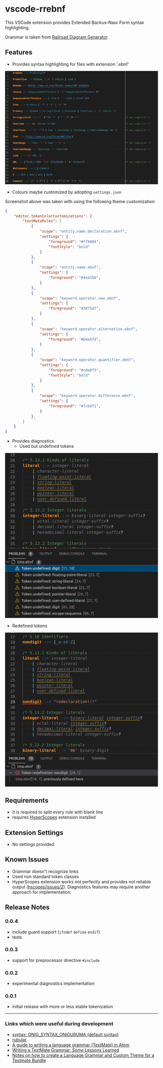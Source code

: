 # vscode-rrebnf

This VSCode extension provides Extended Backus–Naur Form syntax highlighting.

Grammar is taken from [Railroad Diagram Generator](https://www.bottlecaps.de/rr/ui)

## Features

- Provides syntax highlighting for files with extension '.ebnf'

![RR EBNF Grammar](images/screen.rrebnf.png)

- Colours maybe customized by adopting `settings.json`

Screenshot above was taken with using the following theme customization:
```json
{
    "editor.tokenColorCustomizations": {
        "textMateRules": [
            {
                "scope": "entity.name.declaration.ebnf",
                "settings": {
                    "foreground": "#ff9404",
                    "fontStyle": "bold"
                }
            },
            {
                "scope": "entity.name.ebnf",
                "settings": {
                    "foreground": "#4ea5b6",
                }
            },
            {
                "scope": "keyword.operator.new.ebnf",
                "settings": {
                    "foreground": "#3875d7",
                }
            },
            {
                "scope": "keyword.operator.alternative.ebnf",
                "settings": {
                    "foreground": "#b4e4fd",
                }
            },
            {
                "scope": "keyword.operator.quantifier.ebnf",
                "settings": {
                    "foreground": "#c0a0f3",
                    "fontStyle": "bold"
                }
            },
            {
                "scope": "keyword.operator.difference.ebnf",
                "settings": {
                    "foreground": "#7cbdf1",
                }
            },
        ]
    }
}
```

- Provides diagnostics
  - Used but undefined tokens

![undefined](images/diagnostisc.undefined.tokens.png)

  - Redefined tokens

![redefined](images/diagnostics.redefinition.png)

## Requirements

- It is required to split every rule with blank line
- requires [HyperScopes](https://marketplace.visualstudio.com/items?itemName=draivin.hscopes) extension installed

## Extension Settings

- No settings provided
## Known Issues

- Grammar doesn't recognize links
- Used non standard token classes
- HyperScopes extension works not perfectly and provides not reliable output ([hscopes/issues/2](https://github.com/draivin/hscopes/issues/2)). Diagnostics features may require another approach for implementation.

## Release Notes

### 0.0.4
- include guard support (``ifndef`` ``define`` ``endif``)
- tests

### 0.0.3
- support for preprocessor directive ``#include``
### 0.0.2
- experimental diagnostics implementation
### 0.0.1

- initial release with more or less stable tokenization



-----------------------------------------------------------------------------------------------------------


### Links which were useful during development

* [syntax: ONIG_SYNTAX_ONIGURUMA (default syntax)](https://github.com/kkos/oniguruma/blob/master/doc/RE)
* [rubular](https://rubular.com/)
* [A guide to writing a language grammar (TextMate) in Atom](https://gist.github.com/Aerijo/b8c82d647db783187804e86fa0a604a1)
* [Writing a TextMate Grammar: Some Lessons Learned](https://www.apeth.com/nonblog/stories/textmatebundle.html)
* [Notes on how to create a Language Grammar and Custom Theme for a Textmate Bundle](https://benparizek.com/notebook/notes-on-how-to-create-a-language-grammar-and-custom-theme-for-a-textmate-bundle)